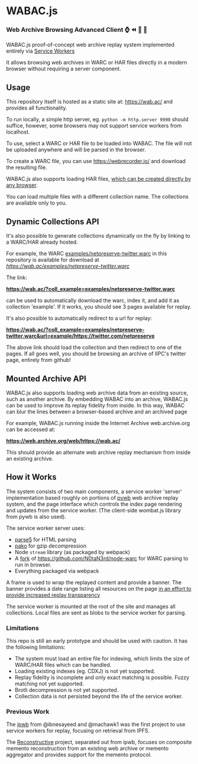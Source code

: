 # WABAC.js 
### Web Archive Browsing Advanced Client :watch: :rewind: :repeat: :rocket:

WABAC.js proof-of-concept web archive replay system implemented entirely via [Service Workers](https://developer.mozilla.org/en-US/docs/Web/API/Service_Worker_API/Using_Service_Workers)

It allows browsing web archives in WARC or HAR files directly in a modern browser without requiring a server component.

## Usage

This repository itself is hosted as a static site at: https://wab.ac/ and provides all functionality.

To run locally, a simple http server, eg. `python -m http.server 9990` should suffice, however, some browsers may not support
service workers from localhost.

To use, select a WARC or HAR file to be loaded into WABAC. The file will not be uploaded anywhere and will be parsed in the browser.

To create a WARC file, you can use https://webrecorder.io/ and download the resulting file.

WABAC.js also supports loading HAR files, [which can be created directly by any browser](https://toolbox.googleapps.com/apps/har_analyzer/).

You can load multiple files with a different collection name. The collections are available only to you.

## Dynamic Collections API

It's also possible to generate collections dynamically on the fly by linking to a WARC/HAR already hosted.

For example, the WARC [examples/netpreserve-twitter.warc](examples/netpreserve-twitter.warc) in this repository 
is available for download at *https://wab.ac/examples/netpreserve-twitter.warc*

The link:

**https://wab.ac/?coll_example=examples/netpreserve-twitter.warc**

can be used to automatically download the warc, index it, and add it as collection 'example'.
If it works, you should see 3 pages available for replay.

It's also possible to automatically redirect to a url for replay:

**https://wab.ac/?coll_example=examples/netpreserve-twitter.warc&url=example/https://twitter.com/netpreserve**

The above link should load the collection and then redirect to one of the pages. If all goes well,
you should be browsing an archive of IIPC's twitter page, entirely from github!

## Mounted Archive API

WABAC.js also supports loading web archive data from an existing source, such as another archive. By embedding WABAC into
an archive, WABAC.js can be used to improve its replay fidelity from inside. In this way, WABAC can blur the lines
between a browser-based archive and an archived page

For example, WABAC.js running inside the Internet Archive web.archive.org can be accessed at:

**https://web.archive.org/web/https://wab.ac/**

This should provide an alternate web archive replay mechanism from inside an existing archive.

## How it Works

The system consists of two main components, a service worker 'server' implementation based roughly on portions
of [pywb](https://github.com/webrecorder/pywb) web archive replay system, and the page interface which controls the
index page rendering and updates from the service worker. (The client-side wombat.js library from pywb is also used).

The service worker server uses:
- [parse5](https://github.com/inikulin/parse5) for HTML parsing
- [pako](https://github.com/nodeca/pako) for gzip decompression
- Node `stream` library (as packaged by webpack)
- A [fork](https://github.com/ikreymer/node-warc) of https://github.com/N0taN3rd/node-warc for WARC parsing to run in browser.
- Everything packaged via webpack

A frame is used to wrap the replayed content and provide a banner. The banner provides a date range listing all resources
on the page [in an effort to provide increased replay transparency](https://blog.dshr.org/2019/06/michael-nelsons-cni-keynote-part-3.html)

The service worker is mounted at the root of the site and manages all collections. Local files are sent as blobs to the service worker
for parsing.

### Limitations

This repo is still an early prototype and should be used with caution.
It has the following limitations:
- The system must load an entire file for indexing, which limits the size of WARC/HAR files which can be handled.
- Loading existing indexes (eg. CDXJ) is not yet supported.
- Replay fidelity is incomplete and only exact matching is possible. Fuzzy matching not yet supported.
- Brotli decompression is not yet supported.
- Collection data is not persisted beyond the life of the service worker.

### Previous Work 

The [ipwb](https://github.com/oduwsdl/ipwb) from @ibnesayeed and @machawk1 was the first project to use service workers for replay, focusing on retrieval from IPFS.

The [Reconstructive](https://github.com/oduwsdl/Reconstructive) project, separated out from ipwb, focuses on composite memento reconstruction from an existing web archive or memento aggregator and provides support for the memento protocol.
